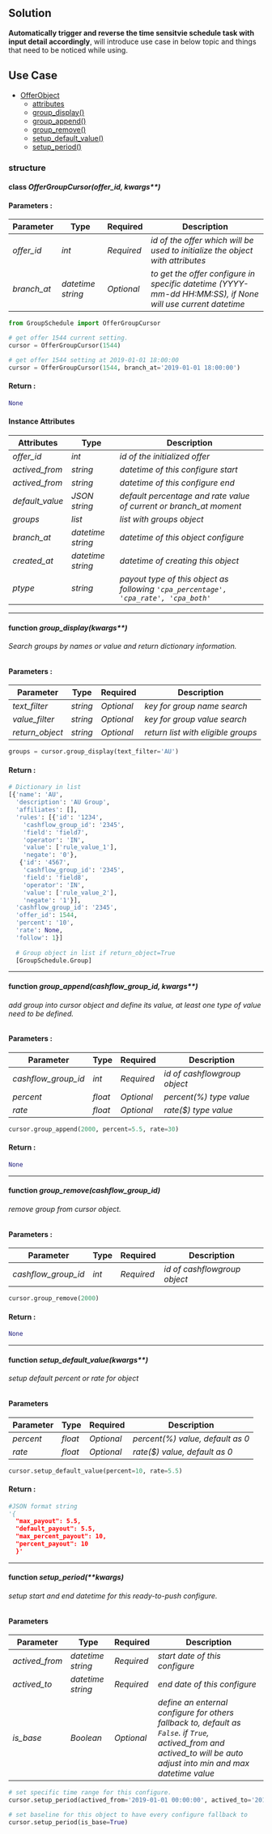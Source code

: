 ## Solution
**Automatically trigger and reverse the time sensitvie schedule task with input detail accordingly**, will introduce use case in below topic and things that need to be noticed while using.


## Use Case

* [OfferObject](#class-offergroupcursoroffer_id-kwargs)
  * [attributes](#instance-attributes)
  * [group_display()](#function-group_displaykwargs)
  * [group_append()](#function-group_appendcashflow_group_id-kwargs)
  * [group_remove()](#function-group_removecashflow_group_id)
  * [setup_default_value()](#function-setup_default_valuekwargs)
  * [setup_period()](#function-setup_periodkwargs)
  
### structure




#### class _OfferGroupCursor(offer_id, kwargs**)_

#### Parameters :
| Parameter | Type | Required | Description |
|----|----|----|----|
|_offer_id_|_int_|_Required_|_id of the offer which will be used to initialize the object with attributes_|
|_branch_at_|_datetime string_|_Optional_|_to get the offer configure in specific datetime (YYYY-mm-dd HH:MM:SS), if None will use current datetime_|

```Python
from GroupSchedule import OfferGroupCursor

# get offer 1544 current setting.
cursor = OfferGroupCursor(1544)

# get offer 1544 setting at 2019-01-01 18:00:00
cursor = OfferGroupCursor(1544, branch_at='2019-01-01 18:00:00')
```
#### Return :
```Python
None
```
#### Instance Attributes
| Attributes | Type | Description |
|----|----|----|
|_offer_id_|_int_|_id of the initialized offer_|
|_actived_from_|_string_|_datetime of this configure start_|
|_actived_from_|_string_|_datetime of this configure end_|
|_default_value_|_JSON string_|_default percentage and rate value of current or branch_at moment_|
|_groups_|_list_|_list with groups object_|
|_branch_at_|_datetime string_|_datetime of this object configure_|
|_created_at_|_datetime string_|_datetime of creating this object_|
|_ptype_|_string_|_payout type of this object as following `'cpa_percentage', 'cpa_rate', 'cpa_both' `_|




---

#### function _group_display(kwargs**)_

###### Search groups by names or value and return dictionary information.

#### Parameters :
| Parameter | Type | Required | Description |
|----|----|----|----|
|_text_filter_|_string_|_Optional_|_key for group name search_|
|_value_filter_|_string_|_Optional_|_key for group value search_|
|_return_object_|_string_|_Optional_|_return list with eligible groups_|

```Python
groups = cursor.group_display(text_filter='AU')
```

#### Return :
```Python
# Dictionary in list
[{'name': 'AU',
  'description': 'AU Group',
  'affiliates': [],
  'rules': [{'id': '1234',
    'cashflow_group_id': '2345',
    'field': 'field7',
    'operator': 'IN',
    'value': ['rule_value_1'],
    'negate': '0'},
   {'id': '4567',
    'cashflow_group_id': '2345',
    'field': 'field8',
    'operator': 'IN',
    'value': ['rule_value_2'],
    'negate': '1'}],
  'cashflow_group_id': '2345',
  'offer_id': 1544,
  'percent': '10',
  'rate': None,
  'follow': 1}]
  
  # Group object in list if return_object=True
  [GroupSchedule.Group]
```
---

#### function _group_append(cashflow_group_id, kwargs**)_

###### add group into cursor object and define its value, at least one type of value need to be defined.

#### Parameters :
| Parameter | Type | Required | Description |
|----|----|----|----|
|_cashflow_group_id_|_int_|_Required_|_id of cashflowgroup object_|
|_percent_|_float_|_Optional_|_percent(%) type value_|
|_rate_|_float_|_Optional_|_rate($) type value_|

```Python
cursor.group_append(2000, percent=5.5, rate=30)
```
#### Return :
```Python
None
```
---

#### function _group_remove(cashflow_group_id)_

###### remove group from cursor object.

#### Parameters :
| Parameter | Type | Required | Description |
|----|----|----|----|
|_cashflow_group_id_|_int_|_Required_|_id of cashflowgroup object_|

```Python
cursor.group_remove(2000)
```
#### Return :
```Python
None
```
---

#### function _setup_default_value(kwargs**)_

###### setup default percent or rate for object

#### Parameters
| Parameter | Type | Required | Description |
|----|----|----|----|
|_percent_|_float_|_Optional_|_percent(%) value, default as 0_|
|_rate_|_float_|_Optional_|_rate($) value, default as 0_|

```Python
cursor.setup_default_value(percent=10, rate=5.5)
```
#### Return :
```Python
#JSON format string
'{
  "max_payout": 5.5, 
  "default_payout": 5.5, 
  "max_percent_payout": 10, 
  "percent_payout": 10
  }'
```
---

#### function _setup_period(**kwargs)_

###### setup start and end datetime for this ready-to-push configure.

#### Parameters
| Parameter | Type | Required | Description |
|----|----|----|----|
|_actived_from_|_datetime string_|_Required_|_start date of this configure_|
|_actived_to_|_datetime string_|_Required_|_end date of this configure_|
|_is_base_|_Boolean_|_Optional_|_define an enternal configure for others fallback to, default as `False`. if `True`, actived_from and actived_to will be auto adjust into min and max datetime value_|

```Python
# set specific time range for this configure.
cursor.setup_period(actived_from='2019-01-01 00:00:00', actived_to='2019-01-31 23:59:59')

# set baseline for this object to have every configure fallback to
cursor.setup_period(is_base=True)
```






